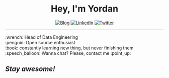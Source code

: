 <h1 align="center">Hey, I'm Yordan</h1>

<p align="center">
    <a href="https://datagibberish.com/"><img alt="Blog" src="https://img.shields.io/badge/check-website-green?logo=rss&style=for-the-badge"></a>
    <a href="https://www.linkedin.com/in/ivanovyordan/"><img alt="LinkedIn" src="https://img.shields.io/badge/connect-ivanovyordan-green?logo=linkedin&style=for-the-badge"></a>
    <a href="https://twitter.com/ivanov_yordan"><img alt="Twitter" src="https://img.shields.io/badge/follow-@ivanov__yordan-green?logo=twitter&style=for-the-badge"></a>
</p>

<hr>

<p>
:wrench: Head of Data Engineering<br>
:penguin: Open source enthusiast<br>
:book: constantly learning new thing, but never finishing them<br>
:speech_balloon: Wanna chat? Please, contact me :point_up:
</p>

<h2><i>Stay awesome!</i></h2>
